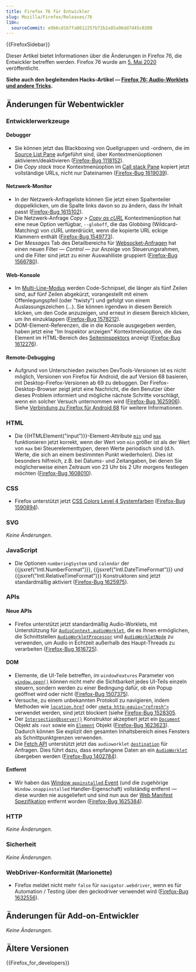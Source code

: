 ```yaml
---
title: Firefox 76 für Entwickler
slug: Mozilla/Firefox/Releases/76
l10n:
  sourceCommit: e9b6cd1b7fa8612257b72b2a85a96dd7d45c0200
---
```


{{FirefoxSidebar}}

Dieser Artikel bietet Informationen über die Änderungen in Firefox 76, die Entwickler betreffen werden. Firefox 76 wurde am [5. Mai 2020](https://wiki.mozilla.org/RapidRelease/Calendar#Future_branch_dates/docs/) veröffentlicht.

**Siehe auch den begleitenden Hacks-Artikel — [Firefox 76: Audio-Worklets und andere Tricks](https://hacks.mozilla.org/2020/05/firefox-76-audio-worklets-and-other-tricks/).**

## Änderungen für Webentwickler

### Entwicklerwerkzeuge

#### Debugger

- Sie können jetzt das Blackboxing von Quellgruppen und -ordnern, die im [Source List Pane](https://firefox-source-docs.mozilla.org/devtools-user/debugger/ui_tour/index.html#source-list-pane) aufgeführt sind, über Kontextmenüoptionen aktivieren/deaktivieren ([Firefox-Bug 1118152](https://bugzil.la/1118152)).
- Die _Copy stack trace_ Kontextmenüoption im [Call stack Pane](https://firefox-source-docs.mozilla.org/devtools-user/debugger/ui_tour/index.html#call-stack) kopiert jetzt vollständige URLs, nicht nur Dateinamen ([Firefox-Bug 1619039](https://bugzil.la/1619039)).

#### Netzwerk-Monitor

- In der Netzwerk-Anfrageliste können Sie jetzt einen Spaltenteiler doppelklicken, um die Spalte links davon so zu ändern, dass ihr Inhalt passt ([Firefox-Bug 1615102](https://bugzil.la/1615102)).
- Die Netzwerk-Anfrage _Copy > [Copy as cURL](https://firefox-source-docs.mozilla.org/devtools-user/network_monitor/request_list/index.html#copy-as-curl)_ Kontextmenüoption hat eine neue Option verfügbar, `--globoff`, die das Globbing (Wildcard-Matching) von cURL unterdrückt, wenn die kopierte URL eckige Klammern enthält ([Firefox-Bug 1549773](https://bugzil.la/1549773)).
- Der _Messages_ Tab des Detailbereichs für [Websocket-Anfragen](https://firefox-source-docs.mozilla.org/devtools-user/network_monitor/inspecting_web_sockets/index.html) hat einen neuen Filter — _Control_ — zur Anzeige von Steuerungsrahmen, und die Filter sind jetzt zu einer Auswahlliste gruppiert ([Firefox-Bug 1566780](https://bugzil.la/1566780)).

#### Web-Konsole

- Im [Multi-Line-Modus](https://firefox-source-docs.mozilla.org/devtools-user/web_console/the_command_line_interpreter/index.html#multi-line-mode) werden Code-Schnipsel, die länger als fünf Zeilen sind, auf fünf Zeilen abgekürzt, vorangestellt mit einem Offenlegungspfeil (oder "twisty") und gefolgt von einem Auslassungszeichen (…). Sie können irgendwo in diesem Bereich klicken, um den Code anzuzeigen, und erneut in diesem Bereich klicken, um ihn einzuklappen ([Firefox-Bug 1578212](https://bugzil.la/1578212)).
- DOM-Element-Referenzen, die in die Konsole ausgegeben werden, haben jetzt eine "Im Inspektor anzeigen" Kontextmenüoption, die das Element im HTML-Bereich des [Seiteninspektors](https://firefox-source-docs.mozilla.org/devtools-user/page_inspector/index.html) anzeigt ([Firefox-Bug 1612276](https://bugzil.la/1612276)).

#### Remote-Debugging

- Aufgrund von Unterschieden zwischen DevTools-Versionen ist es nicht möglich, Versionen von Firefox für Android, die auf Version 68 basieren, mit Desktop-Firefox-Versionen ab 69 zu debuggen. Der Firefox-Desktop-Browser zeigt jetzt eine Nachricht, die den Benutzer über dieses Problem informiert und mögliche nächste Schritte vorschlägt, wenn ein solcher Versuch unternommen wird ([Firefox-Bug 1625906](https://bugzil.la/1625906)). Siehe [Verbindung zu Firefox für Android 68](https://firefox-source-docs.mozilla.org/devtools-user/about_colon_debugging/index.html#connection-to-firefox-for-android-68) für weitere Informationen.

### HTML

- Die {{HTMLElement("input")}}-Element-Attribute [`min`](/de/docs/Web/HTML/Reference/Elements/input#min) und [`max`](/de/docs/Web/HTML/Reference/Elements/input#max) funktionieren jetzt korrekt, wenn der Wert von `min` größer ist als der Wert von `max` bei Steuerelementtypen, deren Werte periodisch sind (d.h. Werte, die sich an einem bestimmten Punkt wiederholen). Dies ist besonders hilfreich, z.B. bei Datums- und Zeitangaben, bei denen Sie möglicherweise einen Zeitraum von 23 Uhr bis 2 Uhr morgens festlegen möchten ([Firefox-Bug 1608010](https://bugzil.la/1608010)).

### CSS

- Firefox unterstützt jetzt [CSS Colors Level 4 Systemfarben](https://www.w3.org/TR/css-color-4/#typedef-system-color) ([Firefox-Bug 1590894](https://bugzil.la/1590894)).

### SVG

_Keine Änderungen._

### JavaScript

- Die Optionen `numberingSystem` und `calendar` der {{jsxref("Intl.NumberFormat")}}, {{jsxref("Intl.DateTimeFormat")}} und {{jsxref("Intl.RelativeTimeFormat")}} Konstruktoren sind jetzt standardmäßig aktiviert ([Firefox-Bug 1625975](https://bugzil.la/1625975)).

### APIs

#### Neue APIs

- Firefox unterstützt jetzt standardmäßig Audio-Worklets, mit Unterstützung für [`AudioContext.audioWorklet`](/de/docs/Web/API/BaseAudioContext/audioWorklet), die es Ihnen ermöglichen, die Schnittstellen [`AudioWorkletProcessor`](/de/docs/Web/API/AudioWorkletProcessor) und [`AudioWorkletNode`](/de/docs/Web/API/AudioWorkletNode) zu verwenden, um Audio in Echtzeit außerhalb des Haupt-Threads zu verarbeiten ([Firefox-Bug 1616725](https://bugzil.la/1616725)).

#### DOM

- Elemente, die UI-Teile betreffen, im `windowFeatures` Parameter von [`window.open()`](/de/docs/Web/API/Window/open) können nicht mehr die Sichtbarkeit jedes UI-Teils einzeln steuern, sondern werden zu einer Bedingung dafür, ob ein Popup geöffnet wird oder nicht ([Firefox-Bug 1507375](https://bugzil.la/1507375)).
- Versuche, zu einem unbekannten Protokoll zu navigieren, indem Methoden wie [`location.href`](/de/docs/Web/API/Location/href) oder [`<meta http-equiv="refresh">`](/de/docs/Web/HTML/Reference/Elements/meta) verwendet werden, sind jetzt blockiert (siehe [Firefox-Bug 1528305](https://bugzil.la/1528305).
- Der [`IntersectionObserver()`](/de/docs/Web/API/IntersectionObserver/IntersectionObserver) Konstruktor akzeptiert jetzt ein [`Document`](/de/docs/Web/API/Document) Objekt als `root` sowie ein [`Element`](/de/docs/Web/API/Element) Objekt ([Firefox-Bug 1623623](https://bugzil.la/1623623)). Dadurch können Sie explizit den gesamten Inhaltsbereich eines Fensters als Schnittpunktgrenzen verwenden.
- Die [Fetch API](/de/docs/Web/API/Fetch_API) unterstützt jetzt das `audioworklet` [`destination`](/de/docs/Web/API/Request/destination) für Anfragen. Dies führt dazu, dass empfangene Daten an ein [`AudioWorklet`](/de/docs/Web/API/AudioWorklet) übergeben werden ([Firefox-Bug 1402784](https://bugzil.la/1402784)).

#### Entfernt

- Wir haben das [Window `appinstalled` Event](/de/docs/Web/API/Window/appinstalled_event) (und die zugehörige `Window.onappinstalled` Handler-Eigenschaft) vollständig entfernt — diese wurden nie ausgeliefert und sind nun aus der [Web Manifest Spezifikation](https://w3c.github.io/manifest/) entfernt worden ([Firefox-Bug 1625384](https://bugzil.la/1625384)).

### HTTP

_Keine Änderungen._

### Sicherheit

_Keine Änderungen._

### WebDriver-Konformität (Marionette)

- Firefox meldet nicht mehr `false` für `navigator.webdriver`, wenn es für Automation / Testing über den geckodriver verwendet wird ([Firefox-Bug 1632556](https://bugzil.la/1632556)).

## Änderungen für Add-on-Entwickler

_Keine Änderungen._

## Ältere Versionen

{{Firefox_for_developers}}
